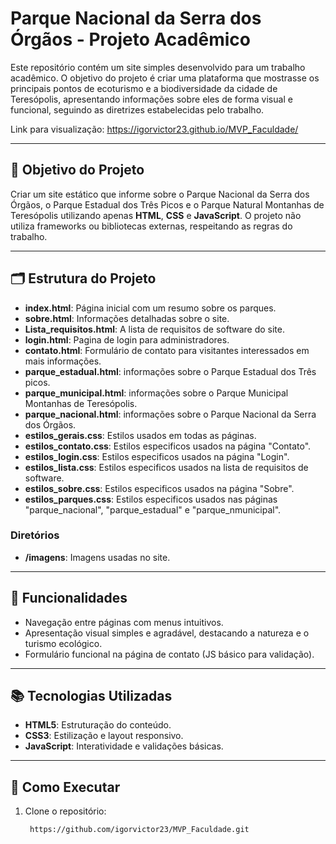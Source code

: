 # Parque Nacional da Serra dos Órgãos - Projeto Acadêmico

Este repositório contém um site simples desenvolvido para um trabalho acadêmico. O objetivo do projeto é criar uma plataforma que mostrasse os principais pontos de ecoturismo e a biodiversidade da cidade de Teresópolis, apresentando informações sobre eles de forma visual e funcional, seguindo as diretrizes estabelecidas pelo trabalho.

Link para visualização: https://igorvictor23.github.io/MVP_Faculdade/

---

## 🎯 **Objetivo do Projeto**

Criar um site estático que informe sobre o Parque Nacional da Serra dos Órgãos, o Parque Estadual dos Três Picos e o Parque Natural Montanhas de Teresópolis utilizando apenas **HTML**, **CSS** e **JavaScript**. O projeto não utiliza frameworks ou bibliotecas externas, respeitando as regras do trabalho.

---

## 🗂️ **Estrutura do Projeto**

- **index.html**: Página inicial com um resumo sobre os parques.
- **sobre.html**: Informações detalhadas sobre o site.
- **Lista_requisitos.html**: A lista de requisitos de software do site.
- **login.html**: Pagina de login para administradores.
- **contato.html**: Formulário de contato para visitantes interessados em mais informações.
- **parque_estadual.html**: informações sobre o Parque Estadual dos Três picos.
- **parque_municipal.html**: informações sobre o Parque Municipal Montanhas de Teresópolis.
- **parque_nacional.html**: informações sobre o Parque Nacional da Serra dos Órgãos.
- **estilos_gerais.css**: Estilos usados em todas as páginas.
- **estilos_contato.css**: Estilos especificos usados na página "Contato".
- **estilos_login.css**: Estilos especificos usados na página "Login".
- **estilos_lista.css**: Estilos especificos usados na lista de requisitos de software.
- **estilos_sobre.css**: Estilos especificos usados na página "Sobre".
- **estilos_parques.css**: Estilos especificos usados nas páginas "parque_nacional", "parque_estadual" e "parque_nmunicipal".

### Diretórios

- **/imagens**: Imagens usadas no site.
---

## 🚀 **Funcionalidades**

- Navegação entre páginas com menus intuitivos.
- Apresentação visual simples e agradável, destacando a natureza e o turismo ecológico.
- Formulário funcional na página de contato (JS básico para validação).


---

## 📚 **Tecnologias Utilizadas**

- **HTML5**: Estruturação do conteúdo.
- **CSS3**: Estilização e layout responsivo.
- **JavaScript**: Interatividade e validações básicas.

---

## 📖 **Como Executar**

1. Clone o repositório:
   ```bash
    https://github.com/igorvictor23/MVP_Faculdade.git
